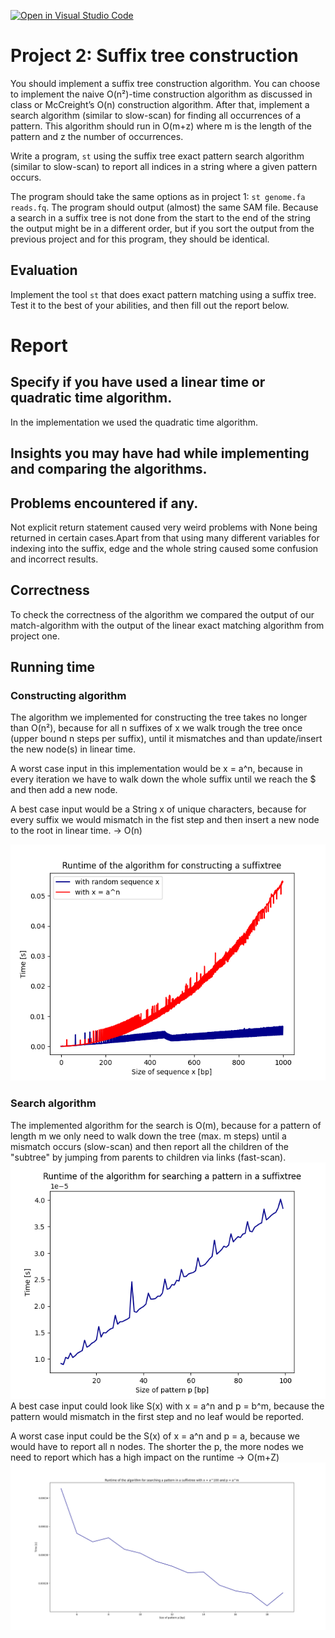 [![Open in Visual Studio Code](https://classroom.github.com/assets/open-in-vscode-c66648af7eb3fe8bc4f294546bfd86ef473780cde1dea487d3c4ff354943c9ae.svg)](https://classroom.github.com/online_ide?assignment_repo_id=8635020&assignment_repo_type=AssignmentRepo)
# Project 2: Suffix tree construction

You should implement a suffix tree construction algorithm. You can choose to implement the naive O(n²)-time construction algorithm as discussed in class or McCreight’s O(n) construction algorithm. After that, implement a search algorithm (similar to slow-scan) for finding all occurrences of a pattern. This algorithm should run in O(m+z) where m is the length of the pattern and z the number of occurrences.

Write a program, `st` using the suffix tree exact pattern search algorithm (similar to slow-scan) to report all indices in a string where a given pattern occurs. 

The program should take the same options as in project 1: `st genome.fa reads.fq`. The program should output (almost) the same SAM file. Because a search in a suffix tree is not done from the start to the end of the string the output might be in a different order, but if you sort the output from the previous project and for this program, they should be identical.

## Evaluation

Implement the tool `st` that does exact pattern matching using a suffix tree. Test it to the best of your abilities, and then fill out the report below.

# Report

## Specify if you have used a linear time or quadratic time algorithm.
In the implementation we used the quadratic time algorithm. 
## Insights you may have had while implementing and comparing the algorithms.

## Problems encountered if any.
Not explicit return statement caused very weird problems with None being returned in certain cases.Apart from that using many different variables for indexing into the suffix, edge and the whole string caused some confusion and incorrect results. 

## Correctness

To check the correctness of the algorithm we compared the output of our match-algorithm with the output of the linear exact matching algorithm from project one.

## Running time

### Constructing algorithm
The algorithm we implemented for constructing the tree takes no longer than O(n²), because for all n suffixes of x we walk trough the tree once (upper bound n steps per suffix), until it mismatches and than update/insert the new node(s) in linear time.

A worst case input in this implementation would be x = a^n, because in every iteration we have to walk down the whole suffix until we reach the $ and then add a new node.

A best case input would be a String x of unique characters, because for every suffix we would mismatch in the fist step and then insert a new node to the root in linear time. -> O(n)

![](fig/Figure_compare_runtime_construct.png)

### Search algorithm
The implemented algorithm for the search is O(m), because for a pattern of length m we only need to walk down the tree (max. m steps) until a mismatch occurs (slow-scan) and then report all the children of the "subtree" by jumping from parents to children via links (fast-scan). 
![](fig/rand_search.png)
A best case input could look like S(x) with x = a^n and p = b^m, because the pattern would mismatch in the first step and no leaf would be reported.

A worst case input could be the S(x) of x = a^n and p = a, because we would have to report all n nodes. The shorter the p, the more nodes we need to report which has a high impact on the runtime -> O(m+Z) 
![](fig/Increasing_matches.png)


